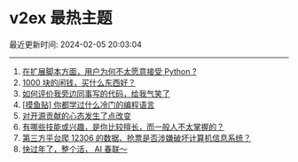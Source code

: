 # v2ex 最热主题

最近更新时间: 2024-02-05 20:03:04

--- 
1. [在扩展脚本方面，用户为何不太愿意接受 Python ?](https://www.v2ex.com/t/1014257) 
2. [1000 块的闲钱，买什么东西好？](https://www.v2ex.com/t/1014286) 
3. [如何评价我旁边同事写的代码，给我气笑了](https://www.v2ex.com/t/1014293) 
4. [[摸鱼贴] 你都学过什么冷门的编程语言](https://www.v2ex.com/t/1014303) 
5. [对开源贡献的心态发生了点改变](https://www.v2ex.com/t/1014271) 
6. [有哪些技能或兴趣，是你比较擅长，而一般人不太掌握的？](https://www.v2ex.com/t/1014306) 
7. [第三方平台爬 12306 的数据、抢票是否涉嫌破坏计算机信息系统？](https://www.v2ex.com/t/1014283) 
8. [快过年了，整个活， AI 春联～](https://www.v2ex.com/t/1014312) 
